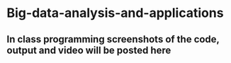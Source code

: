 # Big-data-analysis-and-applications
## In class programming screenshots of the code, output and video will be posted here

